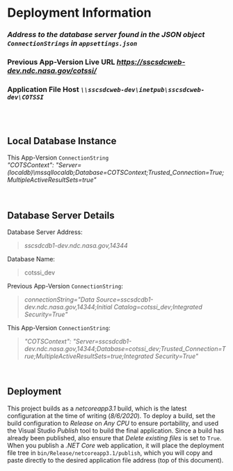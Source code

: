 # Deployment Information
### *Address to the database server found in the JSON object `ConnectionStrings` in `appsettings.json`*
### Previous App-Version Live URL *https://sscsdcweb-dev.ndc.nasa.gov/cotssi/*
### Application File Host *`\\sscsdcweb-dev\inetpub\sscsdcweb-dev\COTSSI`*

<br /><br />

## **Local Database Instance**

This App-Version `ConnectionString` <br />
*"COTSContext": "Server=(localdb)\\mssqllocaldb;Database=COTSContext;Trusted_Connection=True;MultipleActiveResultSets=true"*

<br />

## **Database Server Details**

Database Server Address: <br/>
> *sscsdcdb1-dev.ndc.nasa.gov,14344*

Database Name: <br />
> cotssi_dev

Previous App-Version `ConnectionString`: <br />
> *connectionString="Data Source=sscsdcdb1-dev.ndc.nasa.gov,14344;Initial Catalog=cotssi_dev;Integrated Security=True"*

This App-Version `ConnectionString`: <br />
> *"COTSContext": "Server=sscsdcdb1-dev.ndc.nasa.gov,14344;Database=cotssi_dev;Trusted_Connection=True;MultipleActiveResultSets=true;Integrated Security=True"*

<br />

## **Deployment**

This project builds as a *netcoreapp3.1* build, which is the latest configuration at the time of writing (*8/6/2020*). To deploy a build, set the build configuration to *Release* on *Any CPU* to ensure portability, and used the Visual Studio *Publish* tool to build the final application. Since a build has already been published, also ensure that *Delete existing files* is set to `True`. When you publish a *.NET Core* web application, it will place the deployment file tree in `bin/Release/netcoreapp3.1/publish`, which you will copy and paste directly to the desired application file address (top of this document).